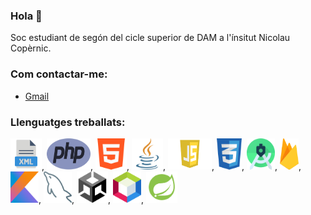 ### Hola 👋

Soc estudiant de segón del cicle superior de DAM a l'ínsitut Nicolau Copèrnic.

### Com contactar-me: 
- [Gmail](salmapicazo9@gmail.com)

### Llenguatges treballats:
<img src="./imgIcons/xml.png" alt="Xml" width="50" height="50">,
<img src="./imgIcons/php.png" alt="Xml" width="70" height="50">,
<img src="./imgIcons/html.png" alt="Xml" width="50" height="50">,
<img src="./imgIcons/java.png" alt="Xml" width="50" height="50">,
<img src="./imgIcons/javascript.png" alt="Xml" width="70" height="50">,
<img src="./imgIcons/css.png" alt="Xml" width="40" height="50">,
<img src="./imgIcons/astudio.png" alt="Xml" width="45" height="50">,
<img src="./imgIcons/firebase.png" alt="Xml" width="30" height="50">,
<img src="./imgIcons/kotlin.png" alt="Xml" width="45" height="50">,
<img src="./imgIcons/mysql.png" alt="Xml" width="45" height="50">,
<img src="./imgIcons/unity.png" alt="Xml" width="50" height="50">,
<img src="./imgIcons/netbeans.png" alt="Xml" width="45" height="50">,
<img src="./imgIcons/spring.png" alt="Xml" width="50" height="50">
